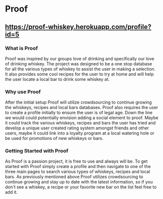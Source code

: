 # Proof

## https://proof-whiskey.herokuapp.com/profile?id=5

### What is Proof

Proof was inspired by our groups love of drinking and specifically our love of drinking whiskey. The project was designed to be a one stop database for all the various types of whiskey to assist the user in making a selection. It also provides some cool recipes for the user to try at home and will help the user locate a local bar to drink some whiskey at.

### Why use Proof

After the initial setup Proof will utilize crowdsourcing to continue growing the whiskeys, recipes and local bars databases. Proof also requires the user to create a profile initially to ensure the user is of legal age. Down the line we would could potentially envision adding a social element to proof. Maybe it could track the various whiskeys, recipes and bars the user has tried and develop a unique user created rating system amongst friends and other users, maybe it could link into a loyalty program at a local watering hole or be used for promotions of new whiskeys or bars.

### Getting Started with Proof

As Proof is a passion project, it is free to use and always will be. To get started with Proof simply create a profile and then navigate to one of the three main pages to search various types of whiskeys, recipes and local bars. As previously mentioned above Proof utilizes crowdsourcing to continue growing and stay up to date with the latest information, so if you don't see a whiskey, a recipe or your favorite new bar on the list feel free to add it.
